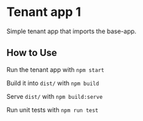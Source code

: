 ﻿# Tenant app 1

Simple tenant app that imports the base-app.

## How to Use

Run the tenant app with `npm start`

Build it into `dist/` with `npm build`

Serve `dist/` with `npm build:serve`

Run unit tests with `npm run test`
